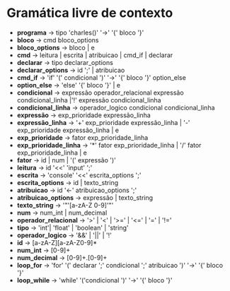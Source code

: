 # Gramática livre de contexto

- **programa** -> tipo 'charles()' '->' '{' bloco '}'
- **bloco** -> cmd bloco_options
- **bloco_options** -> bloco | e
- **cmd** -> leitura | escrita | atribuicao | cmd_if | declarar
- **declarar** -> tipo declarar_options
- **declarar_options** -> id ';' | atribuicao
- **cmd_if** -> 'if' '(' condicional ')' '->' '{' bloco '}' option_else
- **option_else** -> 'else' '{' bloco '}' | e
- **condicional** -> expressão operador_relacional expressão condicional_linha |'!' expressão condicional_linha
- **condicional_linha** -> operador_logico condicional condicional_linha
- **expressão** -> exp_prioridade expressão_linha
- **expressão_linha** -> '+' exp_prioridade expressão_linha | '-' exp_prioridade expressão_linha | e
- **exp_prioridade** -> fator exp_prioridade_linha
- **exp_prioridade_linha** -> '\*' fator exp_prioridade_linha | '/' fator exp_prioridade_linha | e
- **fator** -> id | num | '(' expressão ')'
- **leitura** -> id '<<' 'input' ';'
- **escrita** -> 'console' '<<' escrita_options ';'
- **escrita_options** -> id | texto_string
- **atribuicao** -> id '<-' atribuicao_options ';'
- **atribuicao_options** -> expressão | texto_string
- **texto_string** -> '"'[a-zA-Z 0-9]'"'
- **num** -> num_int | num_decimal
- **operador_relacional** -> '>' | '<' | '>=' | '<=' | '=' | '!='
- **tipo** -> 'int'| 'float' | 'boolean' | 'string'
- **operador_logico** -> '&&' | '||' | '!'
- **id** -> [a-zA-Z][a-zA-Z0-9]\*
- **num_int** -> [0-9]+
- **num_decimal** -> [0-9]+.[0-9]+
- **loop_for** -> 'for' '(' declarar ';' condicional ';' atribuicao ')' '->' '{' bloco '}'
- **loop_while** -> 'while' '('condicional ')' '->' '{' bloco '}'
